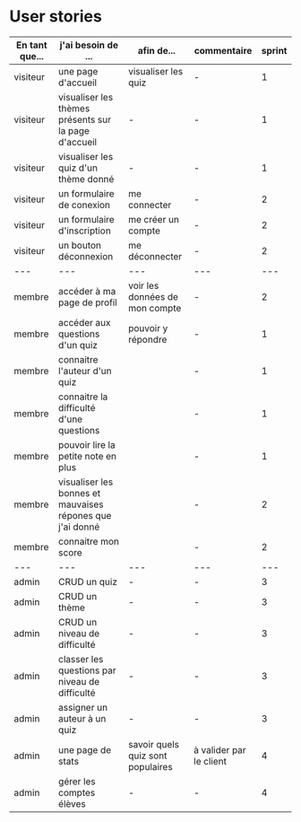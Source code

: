 # User stories

|En tant que...| j'ai besoin de ...| afin de...|commentaire|sprint|
|---|---|---|---|---|
visiteur|une page d'accueil|visualiser les quiz|-|1|
visiteur|visualiser les thèmes présents sur la page d'accueil|-|-|1|
visiteur|visualiser les quiz d'un thème donné|-|-|1|
visiteur|un formulaire de conexion|me connecter|-|2|
visiteur|un formulaire d'inscription|me créer un compte|-|2|
visiteur|un bouton déconnexion|me déconnecter|-|2|
|---|---|---|---|---|
membre|accéder à ma page de profil|voir les données de mon compte|-|2|
membre|accéder aux questions d'un quiz|pouvoir y répondre|-|1|
membre|connaitre l'auteur d'un quiz||-|1|
membre|connaitre la difficulté d'une questions||-|1|
membre|pouvoir lire la petite note en plus||-|1|
membre|visualiser les bonnes et mauvaises répones que j'ai donné||-|2|
membre|connaitre mon score||-|2|
|---|---|---|---|---|
admin|CRUD un quiz|-|-|3|
admin|CRUD un thème|-|-|3|
admin|CRUD un niveau de difficulté|-|-|3|
admin|classer les questions par niveau de difficulté|-|-|3|
admin|assigner un auteur à un quiz|-|-|3|
admin|une page de stats|savoir quels quiz sont populaires|à valider par le client|4|
admin|gérer les comptes élèves|-|-|4|
